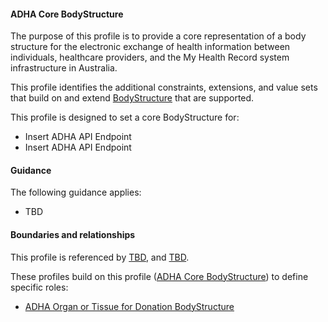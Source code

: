 #### ADHA Core BodyStructure
The purpose of this profile is to provide a core representation of a body structure for the electronic exchange of health information between individuals, healthcare providers, and the My Health Record system infrastructure in Australia.

This profile identifies the additional constraints, extensions, and value sets that build on and extend [BodyStructure](http://hl7.org/fhir/R4/bodystructure.html) that are supported. 

This profile is designed to set a core BodyStructure for:
* Insert ADHA API Endpoint
* Insert ADHA API Endpoint

#### Guidance
The following guidance applies:
* TBD

#### Boundaries and relationships
This profile is referenced by 
[TBD](StructureDefinition-TBD-1.html), and 
[TBD](StructureDefinition-TBD-1.html).

These profiles build on this profile ([ADHA Core BodyStructure](StructureDefinition-dh-bodystructure-core-1.html)) to define specific roles:
* [ADHA Organ or Tissue for Donation BodyStructure](StructureDefinition-dh-bodystructure-odr-1.html)